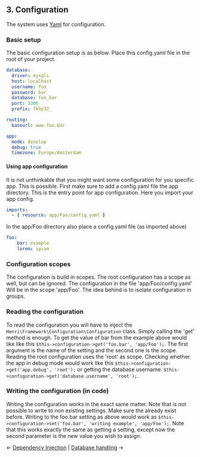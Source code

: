 ## 3. Configuration
The system uses [Yaml](https://yaml.org/) for configuration.
### Basic setup
The basic configuration setup is as below. Place this config.yaml file in the root of your project.
```yaml
database:
  driver: mysqli
  host: localhost
  username: foo
  password: bar
  database: foo_bar
  port: 3306
  prefix: fkhe32_

routing:
  baseurl: www.foo.bar

app:
  mode: develop
  debug: true
  timezone: Europe/Amsterdam  
```
#### Using app configuration
It is not unthinkable that you might want some configuration for you specific app. This is possible. First make sure to add a config.yaml file the app directory. This is the entry point for app configuration. Here you import your app config.
```yaml
imports:
  - { resource: app/Foo/config.yaml }
```
In the app/Foo directory also place a config.yaml file (as imported above)
```yaml
foo:
    bar: example
    lorem: ipsum
```

### Configuration scopes
The configuration is build in scopes. The root configuration has a scope as well, but can be ignored. The configuration in the file 'app/Foo/config.yaml' Will be in the scope 'app/Foo'. The idea behind is to isolate configuration in groups.

### Reading the configuration
To read the configuration you will have to inject the `Henri\Framework\Configuration\Configuration` class. Simply calling the 'get' method is enough. To get the value of bar from the example above would like like this `$this->configuration->get('foo.bar', 'app/Foo');`. The first argument is the name of the setting and the second one is the scope. Reading the root configuration uses the 'root' as scope. Checking whether the app in debug mode would work like this `$this->configuration->get('app.debug', 'root');` or getting the database username: `$this->configuration->get('database.username', 'root');`.

### Writing the configuration (in code)
Writing the configuration works in the exact same matter. Note that is not possible to write to non existing settings. Make sure the already exist before. Writing to the foo.bar setting as above would work as `$this->configuration->set('foo.bar', 'writing example', 'app/Foo');`. Note that this works exactly the same as getting a setting, except now the second parameter is the new value you wish to assign.

&larr; [Dependency Injection](https://github.com/HenrivantSant/henri/blob/master/Docs/Dependency-Injection.md#2-dependency-injection) | [Database handling](https://github.com/HenrivantSant/henri/blob/master/Docs/Database.md#4-database-handling) &rarr;